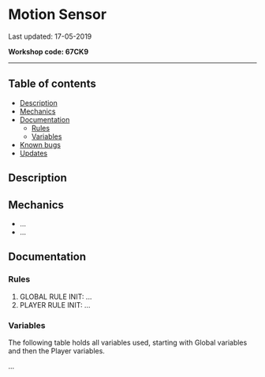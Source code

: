 # Motion Sensor

Last updated: 17-05-2019

**Workshop code: 67CK9**

---

## Table of contents

* [Description](#description)
* [Mechanics](#mechanics)
* [Documentation](#documentation)
  * [Rules](#rules)
  * [Variables](#variables)
* [Known bugs](#bugs)
* [Updates](#updates)

## Description



## Mechanics

* ...
* ...

## Documentation

### Rules

1. GLOBAL RULE INIT: ...
2. PLAYER RULE INIT: ...

### Variables

The following table holds all variables used, starting with Global variables and then the Player variables.

...
